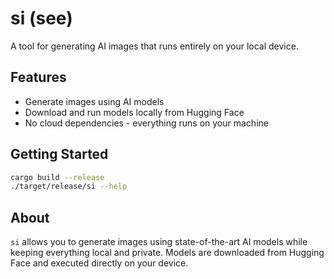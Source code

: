 # si (see)

A tool for generating AI images that runs entirely on your local device.

## Features

- Generate images using AI models
- Download and run models locally from Hugging Face
- No cloud dependencies - everything runs on your machine

## Getting Started

```bash
cargo build --release
./target/release/si --help
```

## About

`si` allows you to generate images using state-of-the-art AI models while keeping everything local and private. Models are downloaded from Hugging Face and executed directly on your device.
